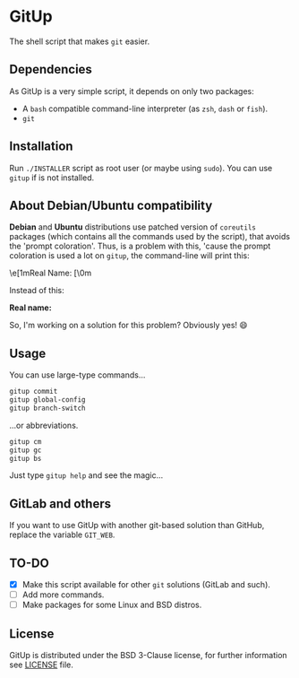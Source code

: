 # GitUp

The shell script that makes `git` easier.

## Dependencies

As GitUp is a very simple script, it depends on only two packages:

- A `bash` compatible command-line interpreter (as `zsh`, `dash` or `fish`).
- `git`

## Installation

Run `./INSTALLER` script as root user (or maybe using `sudo`).
You can use `gitup` if is not installed.

## About Debian/Ubuntu compatibility

**Debian** and **Ubuntu** distributions use patched version of `coreutils` packages (which contains all the commands used by the script), that avoids the 'prompt coloration'.
Thus, is a problem with this, 'cause the prompt coloration is used a lot on `gitup`, the command-line will print this:

\e[1mReal Name: [\0m

Instead of this:

**Real name:**

So, I'm working on a solution for this problem? Obviously yes! :smile:

## Usage

You can use large-type commands...

```sh
gitup commit
gitup global-config
gitup branch-switch
```

...or abbreviations.

```sh
gitup cm
gitup gc
gitup bs
```

Just type `gitup help` and see the magic...

## GitLab and others

If you want to use GitUp with another git-based solution than GitHub, replace the variable `GIT_WEB`.

## TO-DO

- [x] Make this script available for other `git` solutions (GitLab and such).
- [ ] Add more commands.
- [ ] Make packages for some Linux and BSD distros.

## License

GitUp is distributed under the BSD 3-Clause license, for further information see [LICENSE](https://github.com/feskyde/gitup/blob/master/LICENSE) file.
